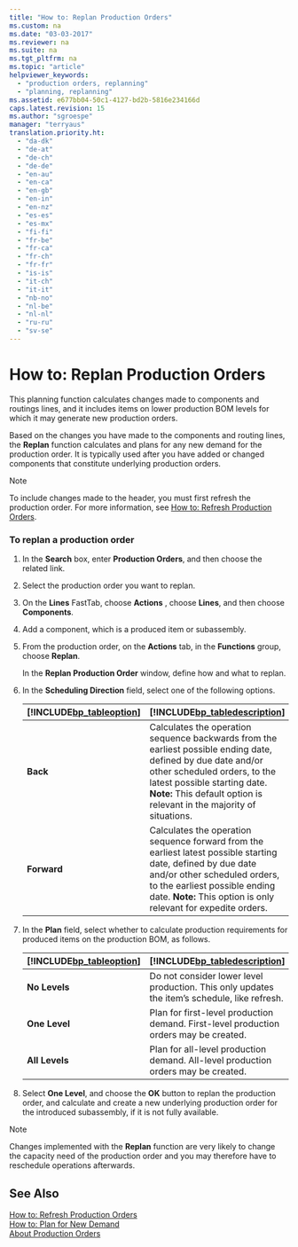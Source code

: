 ```yaml
---
title: "How to: Replan Production Orders"
ms.custom: na
ms.date: "03-03-2017"
ms.reviewer: na
ms.suite: na
ms.tgt_pltfrm: na
ms.topic: "article"
helpviewer_keywords: 
  - "production orders, replanning"
  - "planning, replanning"
ms.assetid: e677bb04-50c1-4127-bd2b-5816e234166d
caps.latest.revision: 15
ms.author: "sgroespe"
manager: "terryaus"
translation.priority.ht: 
  - "da-dk"
  - "de-at"
  - "de-ch"
  - "de-de"
  - "en-au"
  - "en-ca"
  - "en-gb"
  - "en-in"
  - "en-nz"
  - "es-es"
  - "es-mx"
  - "fi-fi"
  - "fr-be"
  - "fr-ca"
  - "fr-ch"
  - "fr-fr"
  - "is-is"
  - "it-ch"
  - "it-it"
  - "nb-no"
  - "nl-be"
  - "nl-nl"
  - "ru-ru"
  - "sv-se"
---
```

# How to: Replan Production Orders
This planning function calculates changes made to components and routings lines, and it includes items on lower production BOM levels for which it may generate new production orders.  
  
 Based on the changes you have made to the components and routing lines, the **Replan** function calculates and plans for any new demand for the production order. It is typically used after you have added or changed components that constitute underlying production orders.  
  
> [!NOTE]  
>  To include changes made to the header, you must first refresh the production order. For more information, see [How to: Refresh Production Orders](../OperationsPlanning/how-to-refresh-production-orders.md).  
  
### To replan a production order  
  
1.  In the **Search** box, enter **Production Orders**, and then choose the related link.  
  
2.  Select the production order you want to replan.  
  
3.  On the **Lines** FastTab, choose **Actions** , choose **Lines**, and then choose **Components**.  
  
4.  Add a component, which is a produced item or subassembly.  
  
5.  From the production order, on the **Actions** tab, in the **Functions** group, choose **Replan**.  
  
     In the **Replan Production Order** window, define how and what to replan.  
  
6.  In the **Scheduling Direction** field, select one of the following options.  
  
    |[!INCLUDE[bp_tableoption](../ApplicationDesign/includes/bp_tableoption_md.md)]|[!INCLUDE[bp_tabledescription](../ApplicationDesign/includes/bp_tabledescription_md.md)]|  
    |----------------------------------|---------------------------------------|  
    |**Back**|Calculates the operation sequence backwards from the earliest possible ending date, defined by due date and\/or other scheduled orders, to the latest possible starting date. **Note:**  This default option is relevant in the majority of situations.|  
    |**Forward**|Calculates the operation sequence forward from the earliest latest possible starting date, defined by due date and\/or other scheduled orders, to the earliest possible ending date. **Note:**  This option is only relevant for expedite orders.|  
  
7.  In the **Plan** field, select whether to calculate production requirements for produced items on the production BOM, as follows.  
  
    |[!INCLUDE[bp_tableoption](../ApplicationDesign/includes/bp_tableoption_md.md)]|[!INCLUDE[bp_tabledescription](../ApplicationDesign/includes/bp_tabledescription_md.md)]|  
    |----------------------------------|---------------------------------------|  
    |**No Levels**|Do not consider lower level production. This only updates the item’s schedule, like refresh.|  
    |**One Level**|Plan for first\-level production demand. First\-level production orders may be created.|  
    |**All Levels**|Plan for all\-level production demand. All\-level production orders may be created.|  
  
8.  Select **One Level**, and choose the **OK** button to replan the production order, and calculate and create a new underlying production order for the introduced subassembly, if it is not fully available.  
  
> [!NOTE]  
>  Changes implemented with the **Replan** function are very likely to change the capacity need of the production order and you may therefore have to reschedule operations afterwards.  
  
## See Also  
 [How to: Refresh Production Orders](../OperationsPlanning/how-to-refresh-production-orders.md)   
 [How to: Plan for New Demand](../OperationsPlanning/how-to-plan-for-new-demand.md)   
 [About Production Orders](../Production/about-production-orders.md)